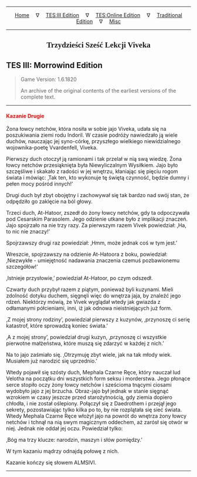 
---

<!-- Jekyll Page Links -->

<center>
<a href="../../../../index.html">Home</a>
&emsp;&nabla;&emsp;
<a href="../../../index-tes3.html">TES:III Edition</a>
&emsp;&nabla;&emsp;
<a href="../../../index-teso.html">TES:Online Edition</a>
&emsp;&nabla;&emsp;
<a href="../../../index-traditional.html">Traditional Edition</a>
&emsp;&nabla;&emsp;
<a href="../../../index-misc.html">Misc</a>
</center>

<!-- Markdown Body Below: -->

---

<center>
<h2><span style="font-family:Georgia">Trzydzieści Sześć Lekcji Viveka</span></h2>
</center>

## TES III: Morrowind Edition

> Game Version: 1.6.1820
>
> An archive of the original contents of the earliest versions of the complete text.

---

#### <span style="color:red">Kazanie Drugie</span>

Żona łowcy netchów, która nosiła w sobie jajo Viveka, udała się na poszukiwania ziemi rodu Indoril. W czasie podróży nawiedzało ją wiele duchów, nauczając jej syno-córkę, przyszłego wielkiego niewidzialnego wojownika-poetę Vvardenfell, Viveka.

Pierwszy duch otoczył ją ramionami i tak przelał w nią swą wiedzę. Żona łowcy netchów przesiąknięta była Niewyliczalnym Wysiłkiem. Jajo było szczęśliwe i skakało z radości w jej wnętrzu, kłaniając się pięciu rogom świata i mówiąc: ‚Tak ten, kto wykonuje tę świętą czynność, będzie dumny i pełen mocy pośród innych!’

Drugi duch był zbyt obojętny i zachowywał się tak bardzo nad swój stan, że odpędziło go zaklęcie na ból głowy.

Trzeci duch, At-Hatoor, zszedł do żony łowcy netchów, gdy ta odpoczywała pod Cesarskim Parasolem. Jego odzienie utkane było z implikacji znaczeń. Jajo spojrzało na nie trzy razy. Za pierwszym razem Vivek powiedział: ‚Ha, to nic nie znaczy!’

Spojrzawszy drugi raz powiedział: ‚Hmm, może jednak coś w tym jest.’

Wreszcie, spojrzawszy na odzienie At-Hatoora z boku, powiedział: ‚Niezwykłe - umiejętność nadawania znaczenia czemuś pozbawionemu szczegółów!’

‚Istnieje przysłowie,’ powiedział At-Hatoor, po czym odszedł.

Czwarty duch przybył razem z piątym, ponieważ byli kuzynami. Mieli zdolność dotyku duchem, sięgnęli więc do wnętrza jaja, by znaleźć jego rdzeń. Niektórzy mówią, że Vivek wyglądał wtedy jak gwiazda z odłamanymi półcieniami, inni, iż jak odnowa nieistniejących już form.

‚Z mojej strony rodziny’, powiedział pierwszy z kuzynów, ‚przynoszę ci serię katastrof, które sprowadzą koniec świata.’

‚A z mojej strony’, powiedział drugi kuzyn, ‚przynoszę ci wszystkie pierwotne małżeństwa, które muszą się zdarzyć w każdej z nich.’

Na to jajo zaśmiało się. ‚Otrzymuję zbyt wiele, jak na tak młody wiek. Musiałem już narodzić się uprzednio.’

Wtedy pojawił się szósty duch, Mephala Czarne Ręce, który nauczał lud Velotha na początku dni wszystkich form seksu i morderstwa. Jego płonące serce stopiło oczy żony łowcy netchów i sześcioma tnącymi ciosami wydobyło jajo z jej brzucha. Obraz-jajo był jednak w stanie sięgnąć wzrokiem w czasy jeszcze przed starożytnością, gdy ziemia dopiero chłodła, i nie został oślepiony. Połączył się z Daedrothem i przejął jego sekrety, pozostawiając tylko kilka po to, by nie rozplątała się sieć świata. Wtedy Mephala Czarne Ręce włożył jajo na powrót do wnętrza żony łowcy netchów i tchnął na nią swym magicznym oddechem, aż zarósł się otwór w niej. Jednak nie oddał jej oczu. Powiedział tylko:

‚Bóg ma trzy klucze: narodzin, maszyn i słów pomiędzy.’

W tym kazaniu mądrzy odnajdą połowę z nich.

Kazanie kończy się słowem ALMSIVI.

---
